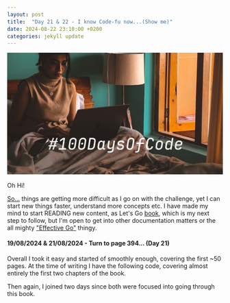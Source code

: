 ```yaml
---
layout: post
title:  "Day 21 & 22 - I know Code-fu now...(Show me)"
date: 2024-08-22 23:10:00 +0200
categories: jekyll update
---
```


![custom header](https://raw.githubusercontent.com/Akirapearl/jekyll_blog/main/assets/images/C0mP_Mac.png)

Oh Hi!

[So...](https://www.youtube.com/watch?v=0YhJxJZOWBw) things are getting more difficult as I go on with the challenge, yet I can start new things faster, understand more concepts etc. I have made my mind to start READING new content, as Let's Go [book](https://lets-go.alexedwards.net/), which is my next step to follow, but I'm open to get into other documentation matters or the all mighty ["Effective Go"](https://go.dev/doc/effective_go) thingy.

#### 19/08/2024 & 21/08/2024 - Turn to page 394... (Day 21)

Overall I took it easy and started of smoothly enough, covering the first ~50 pages. At the time of writing I have the following code, covering almost entirely the first two chapters of the book.

Then again, I joined two days since both were focused into going through this book.
